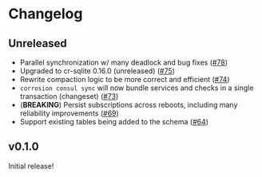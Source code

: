 # Changelog

## Unreleased

- Parallel synchronization w/ many deadlock and bug fixes ([#78](../../pull/78))
- Upgraded to cr-sqlite 0.16.0 (unreleased) ([#75](../../pull/75))
- Rewrite compaction logic to be more correct and efficient ([#74](../../pull/74))
- `corrosion consul sync` will now bundle services and checks in a single transaction (changeset) ([#73](../../pull/73))
- (**BREAKING**) Persist subscriptions across reboots, including many reliability improvements ([#69](../../pull/69))
- Support existing tables being added to the schema ([#64](../../pull/64))

## v0.1.0

Initial release!